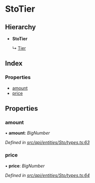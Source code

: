 # StoTier

## Hierarchy

* **StoTier**

  ↳ [Tier](tier.md)

## Index

### Properties

* [amount](stotier.md#amount)
* [price](stotier.md#price)

## Properties

### amount

• **amount**: _BigNumber_

_Defined in_ [_src/api/entities/Sto/types.ts:63_](https://github.com/PolymathNetwork/polymesh-sdk/blob/7362b318/src/api/entities/Sto/types.ts#L63)

### price

• **price**: _BigNumber_

_Defined in_ [_src/api/entities/Sto/types.ts:64_](https://github.com/PolymathNetwork/polymesh-sdk/blob/7362b318/src/api/entities/Sto/types.ts#L64)

